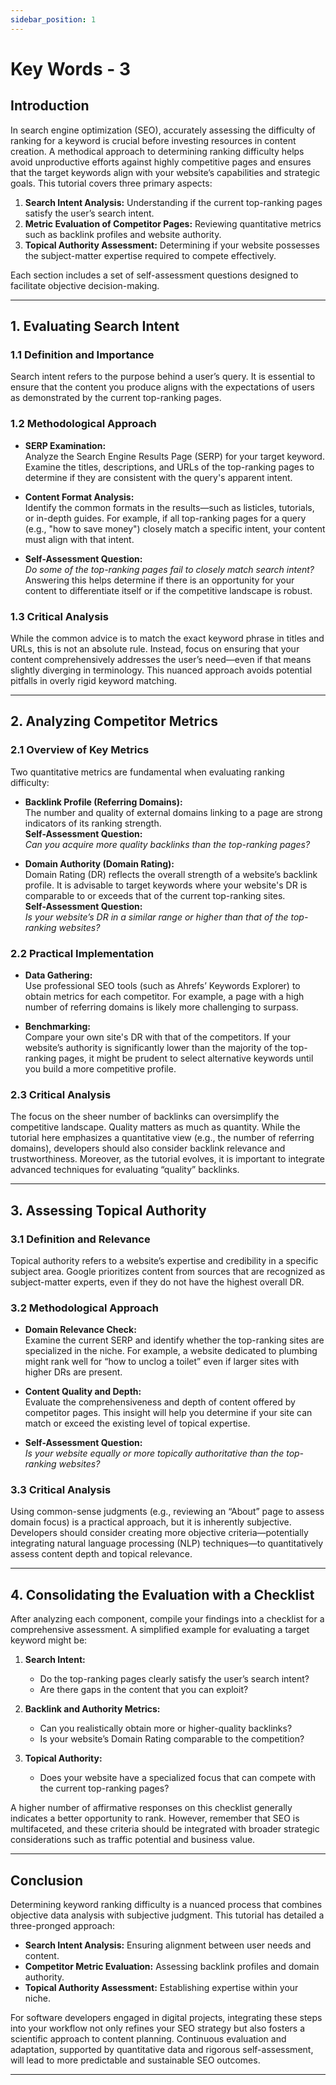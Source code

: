 ```yaml
---
sidebar_position: 1
---
```


# Key Words - 3

## Introduction

In search engine optimization (SEO), accurately assessing the difficulty of ranking for a keyword is crucial before investing resources in content creation. A methodical approach to determining ranking difficulty helps avoid unproductive efforts against highly competitive pages and ensures that the target keywords align with your website’s capabilities and strategic goals. This tutorial covers three primary aspects:

1. **Search Intent Analysis:** Understanding if the current top-ranking pages satisfy the user’s search intent.
2. **Metric Evaluation of Competitor Pages:** Reviewing quantitative metrics such as backlink profiles and website authority.
3. **Topical Authority Assessment:** Determining if your website possesses the subject-matter expertise required to compete effectively.

Each section includes a set of self-assessment questions designed to facilitate objective decision-making.

---

## 1. Evaluating Search Intent

### 1.1 Definition and Importance

Search intent refers to the purpose behind a user’s query. It is essential to ensure that the content you produce aligns with the expectations of users as demonstrated by the current top-ranking pages.

### 1.2 Methodological Approach

- **SERP Examination:**  
  Analyze the Search Engine Results Page (SERP) for your target keyword. Examine the titles, descriptions, and URLs of the top-ranking pages to determine if they are consistent with the query's apparent intent.
  
- **Content Format Analysis:**  
  Identify the common formats in the results—such as listicles, tutorials, or in-depth guides. For example, if all top-ranking pages for a query (e.g., "how to save money") closely match a specific intent, your content must align with that intent.
  
- **Self-Assessment Question:**  
  *Do some of the top-ranking pages fail to closely match search intent?*  
  Answering this helps determine if there is an opportunity for your content to differentiate itself or if the competitive landscape is robust.

### 1.3 Critical Analysis

While the common advice is to match the exact keyword phrase in titles and URLs, this is not an absolute rule. Instead, focus on ensuring that your content comprehensively addresses the user’s need—even if that means slightly diverging in terminology. This nuanced approach avoids potential pitfalls in overly rigid keyword matching.

---

## 2. Analyzing Competitor Metrics

### 2.1 Overview of Key Metrics

Two quantitative metrics are fundamental when evaluating ranking difficulty:

- **Backlink Profile (Referring Domains):**  
  The number and quality of external domains linking to a page are strong indicators of its ranking strength.  
  **Self-Assessment Question:**  
  *Can you acquire more quality backlinks than the top-ranking pages?*

- **Domain Authority (Domain Rating):**  
  Domain Rating (DR) reflects the overall strength of a website’s backlink profile. It is advisable to target keywords where your website's DR is comparable to or exceeds that of the current top-ranking sites.  
  **Self-Assessment Question:**  
  *Is your website’s DR in a similar range or higher than that of the top-ranking websites?*

### 2.2 Practical Implementation

- **Data Gathering:**  
  Use professional SEO tools (such as Ahrefs’ Keywords Explorer) to obtain metrics for each competitor. For example, a page with a high number of referring domains is likely more challenging to surpass.
  
- **Benchmarking:**  
  Compare your own site's DR with that of the competitors. If your website’s authority is significantly lower than the majority of the top-ranking pages, it might be prudent to select alternative keywords until you build a more competitive profile.

### 2.3 Critical Analysis

The focus on the sheer number of backlinks can oversimplify the competitive landscape. Quality matters as much as quantity. While the tutorial here emphasizes a quantitative view (e.g., the number of referring domains), developers should also consider backlink relevance and trustworthiness. Moreover, as the tutorial evolves, it is important to integrate advanced techniques for evaluating “quality” backlinks.

---

## 3. Assessing Topical Authority

### 3.1 Definition and Relevance

Topical authority refers to a website’s expertise and credibility in a specific subject area. Google prioritizes content from sources that are recognized as subject-matter experts, even if they do not have the highest overall DR.

### 3.2 Methodological Approach

- **Domain Relevance Check:**  
  Examine the current SERP and identify whether the top-ranking sites are specialized in the niche. For example, a website dedicated to plumbing might rank well for “how to unclog a toilet” even if larger sites with higher DRs are present.
  
- **Content Quality and Depth:**  
  Evaluate the comprehensiveness and depth of content offered by competitor pages. This insight will help you determine if your site can match or exceed the existing level of topical expertise.
  
- **Self-Assessment Question:**  
  *Is your website equally or more topically authoritative than the top-ranking websites?*

### 3.3 Critical Analysis

Using common-sense judgments (e.g., reviewing an “About” page to assess domain focus) is a practical approach, but it is inherently subjective. Developers should consider creating more objective criteria—potentially integrating natural language processing (NLP) techniques—to quantitatively assess content depth and topical relevance.

---

## 4. Consolidating the Evaluation with a Checklist

After analyzing each component, compile your findings into a checklist for a comprehensive assessment. A simplified example for evaluating a target keyword might be:

1. **Search Intent:**  
   - Do the top-ranking pages clearly satisfy the user’s search intent?  
   - Are there gaps in the content that you can exploit?

2. **Backlink and Authority Metrics:**  
   - Can you realistically obtain more or higher-quality backlinks?  
   - Is your website’s Domain Rating comparable to the competition?

3. **Topical Authority:**  
   - Does your website have a specialized focus that can compete with the current top-ranking pages?

A higher number of affirmative responses on this checklist generally indicates a better opportunity to rank. However, remember that SEO is multifaceted, and these criteria should be integrated with broader strategic considerations such as traffic potential and business value.

---

## Conclusion

Determining keyword ranking difficulty is a nuanced process that combines objective data analysis with subjective judgment. This tutorial has detailed a three-pronged approach:

- **Search Intent Analysis:** Ensuring alignment between user needs and content.
- **Competitor Metric Evaluation:** Assessing backlink profiles and domain authority.
- **Topical Authority Assessment:** Establishing expertise within your niche.

For software developers engaged in digital projects, integrating these steps into your workflow not only refines your SEO strategy but also fosters a scientific approach to content planning. Continuous evaluation and adaptation, supported by quantitative data and rigorous self-assessment, will lead to more predictable and sustainable SEO outcomes.

--- 